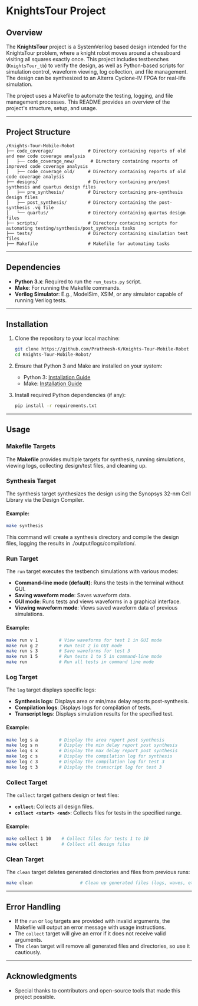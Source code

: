 
# **KnightsTour Project**

## **Overview**

The **KnightsTour** project is a SystemVerilog based design intended for the KnightsTour problem, where a knight robot moves around a chessboard visiting all squares exactly once. This project includes testbenches (`KnightsTour_tb`) to verify the design, as well as Python-based scripts for simulation control, waveform viewing, log collection, and file management. The design can be synthesized to an Alterra Cyclone-IV FPGA for real-life simulation.

The project uses a Makefile to automate the testing, logging, and file management processes. This README provides an overview of the project's structure, setup, and usage.

---

## **Project Structure**

```text
/Knights-Tour-Mobile-Robot
├── code_coverage/             # Directory containing reports of old and new code coverage analysis
│   ├── code_coverage_new/      # Directory containing reports of improved code coverage analysis 
│   ├── code_coverage_old/     # Directory containing reports of old code coverage analysis
├── designs/                   # Directory containing pre/post synthesis and quartus design files 
│   ├── pre_synthesis/         # Directory containing pre-synthesis design files 
│   ├── post_synthesis/        # Directory containing the post-synthesis .vg file 
│   └── quartus/               # Directory containing quartus design files
├── scripts/                   # Directory containing scripts for automating testing/synthesis/post_synthesis tasks 
├── tests/                     # Directory containing simulation test files
├── Makefile                   # Makefile for automating tasks
```
---

## **Dependencies**

- **Python 3.x**: Required to run the `run_tests.py` script.
- **Make**: For running the Makefile commands.
- **Verilog Simulator**: E.g., ModelSim, XSIM, or any simulator capable of running Verilog tests.

---

## **Installation**

1. Clone the repository to your local machine:
   ```bash
   git clone https://github.com/Prathmesh-K/Knights-Tour-Mobile-Robot
   cd Knights-Tour-Mobile-Robot/
   ```

2. Ensure that Python 3 and Make are installed on your system:
   - Python 3: [Installation Guide](https://www.python.org/downloads/)
   - Make: [Installation Guide](https://www.gnu.org/software/make/)

3. Install required Python dependencies (if any):
   ```bash
   pip install -r requirements.txt
   ```

---

## **Usage**

### **Makefile Targets**

The **Makefile** provides multiple targets for synthesis, running simulations, viewing logs, collecting design/test files, and cleaning up.

### **Synthesis Target**
The synthesis target synthesizes the design using the Synopsys 32-nm Cell Library via the Design Compiler.

#### Example:
```bash
make synthesis
```
This command will create a synthesis directory and compile the design files, logging the results in ./output/logs/compilation/.

### **Run Target**

The `run` target executes the testbench simulations with various modes:
- **Command-line mode (default)**: Runs the tests in the terminal without GUI.
- **Saving waveform mode**: Saves waveform data.
- **GUI mode**: Runs tests and views waveforms in a graphical interface.
- **Viewing waveform mode**: Views saved waveform data of previous simulations.

#### Example:
```bash
make run v 1        # View waveforms for test 1 in GUI mode
make run g 2        # Run test 2 in GUI mode
make run s 3        # Save waveforms for test 3
make run 1 5        # Run tests 1 to 5 in command-line mode
make run            # Run all tests in command line mode
```

### **Log Target**

The `log` target displays specific logs:
- **Synthesis logs**: Displays area or min/max delay reports post-synthesis.
- **Compilation logs**: Displays logs for compilation of tests.
- **Transcript logs**: Displays simulation results for the specified test.

#### Example:
```bash
make log s a        # Display the area report post synthesis
make log s n        # Display the min delay report post synthesis
make log s x        # Display the max delay report post synthesis
make log c s        # Display the compilation log for synthesis
make log c 3        # Display the compilation log for test 3
make log t 3        # Display the transcript log for test 3
```

### **Collect Target**

The `collect` target gathers design or test files:
- **`collect`**: Collects all design files.
- **`collect <start> <end>`**: Collects files for tests in the specified range.
  
#### Example:
```bash
make collect 1 10    # Collect files for tests 1 to 10
make collect         # Collect all design files
```

### **Clean Target**

The `clean` target deletes generated directories and files from previous runs:

```bash
make clean                  # Clean up generated files (logs, waves, etc.)
```

---

## **Error Handling**

- If the `run` or `log` targets are provided with invalid arguments, the Makefile will output an error message with usage instructions.
- The `collect` target will give an error if it does not receive valid arguments.
- The `clean` target will remove all generated files and directories, so use it cautiously.

---

## **Acknowledgments**
- Special thanks to contributors and open-source tools that made this project possible.
